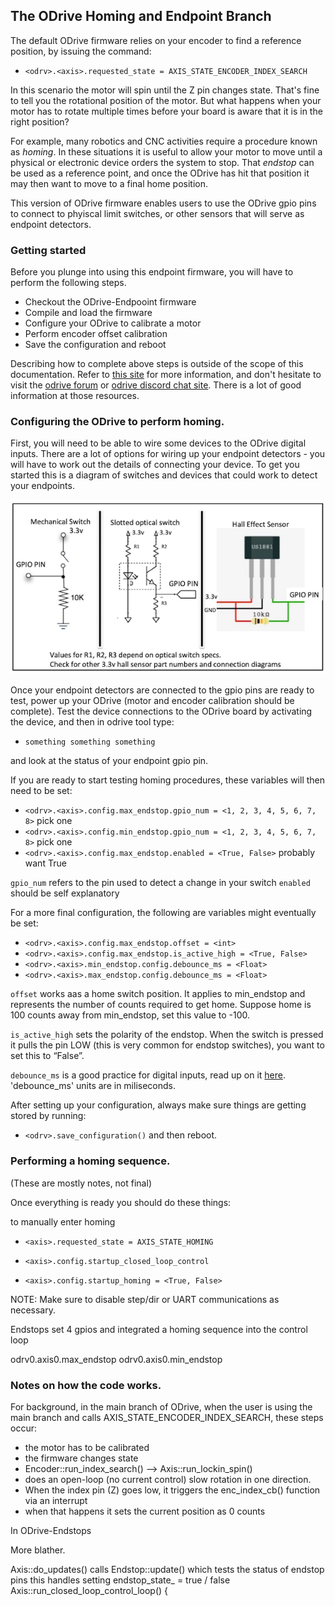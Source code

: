 ## The ODrive Homing and Endpoint Branch

The default ODrive firmware relies on your encoder to find a reference position, by issuing the command:

* `<odrv>.<axis>.requested_state = AXIS_STATE_ENCODER_INDEX_SEARCH`

In this scenario the motor will spin until the Z pin changes state. That's fine to tell you the rotational position of the motor. But what happens when your motor has to rotate multiple times before your board is aware that it is in the right position? 

For example, many robotics and CNC activities require a procedure known as _homing_. In these situations it is useful to allow your motor to move until a physical or electronic device orders the system to stop. That _endstop_ can be used as a reference point, and once the ODrive has hit that position it may then want to move to a final home position.

This version of ODrive firmware enables users to use the ODrive gpio pins to connect to phyiscal limit switches, or other sensors that will serve as endpoint detectors. 

### Getting started

Before you plunge into using this endpoint firmware, you will have to perform the following steps. 

* Checkout the ODrive-Endpooint firmware
* Compile and load the firmware
* Configure your ODrive to calibrate a motor
* Perform encoder offset calibration
* Save the configuration and reboot

Describing how to complete above steps is outside of the scope of this documentation. Refer to [this site](https://github.com/madcowswe/ODrive) for more information, and don't hesitate to visit the [odrive forum](https://discourse.odriverobotics.com/) or [odrive discord chat site](https://discourse.odriverobotics.com/t/come-chat-with-us/281). There is a lot of good information at those resources. 

### Configuring the ODrive to perform homing. 

First, you will  need to be able to wire some devices to the ODrive digital inputs. There are a lot of options for wiring up your endpoint detectors - you will have to work out the details of connecting your device. To get you started this is a diagram of switches and devices that could work to detect your endpoints. 

![Endpoint figure](/endpoint_figure.png)

Once your endpoint detectors are connected to the gpio pins are ready to test, power up your ODrive (motor and encoder calibration should be complete). Test the device connections to the ODrive board by activating the device, and then in odrive tool type:

* `something something something`

and look at the status of your endpoint gpio pin. 

If you are ready to start testing homing procedures, these variables will then need to be set:
* `<odrv>.<axis>.config.max_endstop.gpio_num = <1, 2, 3, 4, 5, 6, 7, 8>` pick one
* `<odrv>.<axis>.config.min_endstop.gpio_num = <1, 2, 3, 4, 5, 6, 7, 8>` pick one
* `<odrv>.<axis>.config.max_endstop.enabled = <True, False>` probably want True

`gpio_num` refers to the pin used to detect a change in your switch
`enabled` should be self explanatory

For a more final configuration, the following are variables might eventually be set:
* `<odrv>.<axis>.config.max_endstop.offset = <int>` 
* `<odrv>.<axis>.config.max_endstop.is_active_high = <True, False>` 
* `<odrv>.<axis>.min_endstop.config.debounce_ms = <Float>` 
* `<odrv>.<axis>.max_endstop.config.debounce_ms = <Float>` 

`offset` works aas a home switch position. It applies to min_endstop and represents the number of counts required to get home. Suppose home is 100 counts away from min_endstop, set this value to -100. 

`is_active_high` sets the polarity of the endstop. When the switch is pressed it pulls the pin LOW (this is very common for endstop switches), you want to set this to “False”.

`debounce_ms` is a good practice for digital inputs, read up on it [here](https://en.wikipedia.org/wiki/Switch). 'debounce_ms' units are in miliseconds. 

After setting up your configuration, always make sure things are getting stored by running:
* `<odrv>.save_configuration()`
and then reboot. 


### Performing a homing sequence. 

(These are mostly notes, not final)

Once everything is ready you should do these things:

to manually enter homing
* `<axis>.requested_state = AXIS_STATE_HOMING`

* `<axis>.config.startup_closed_loop_control`
* `<axis>.config.startup_homing = <True, False> `

NOTE: Make sure to disable step/dir or UART communications as necessary.

Endstops set 4 gpios and integrated a homing sequence into the control loop

odrv0.axis0.max_endstop 
odrv0.axis0.min_endstop 

### Notes on how the code works. 

For background, in the main branch of ODrive, when the user is using the main branch and calls AXIS_STATE_ENCODER_INDEX_SEARCH, these steps occur:

* the motor has to be calibrated
* the firmware changes state
* Encoder::run_index_search() --> Axis::run_lockin_spin()
* does an open-loop (no current control) slow rotation in one direction.
* When the index pin (Z) goes low, it triggers the enc_index_cb() function via an interrupt
* when that happens it sets the current position as 0 counts

In ODrive-Endstops

More blather. 

Axis::do_updates() calls Endstop::update() which tests the status of endstop pins
 this handles setting endstop_state_ = true / false
 Axis::run_closed_loop_control_loop() {

